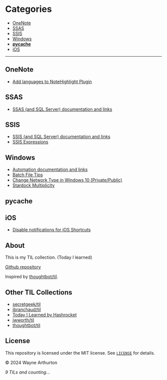 
# Categories

* [OneNote](#OneNote)
* [SSAS](#SSAS)
* [SSIS](#SSIS)
* [Windows](#Windows)
* [__pycache__](#__pycache__)
* [iOS](#iOS)

---

## OneNote
* [Add languages to NoteHighlight Plugin](OneNote/highlight-plugin)

## SSAS
* [SSAS (and SQL Server) documentation and links](SSAS/ssas-links)

## SSIS
* [SSIS (and SQL Server) documentation and links](SSIS/ssis-links)
* [SSIS Expressions](SSIS/ssis-expressions)

## Windows
* [Automation documentation and links](Windows/win-automation-links)
* [Batch File Tips](Windows/windows-batch)
* [Change Network Type in Windows 10 (Private/Public)](Windows/change-network-type-private-public)
* [Stardock Multiplicity](Windows/stardock-multiplicity)

## __pycache__

## iOS
* [Disable notifications for iOS Shortcuts](iOS/disable-shortcut-notifications)

## About

This is my TIL collection.  (Today I learned)

[Github repository](https://github.com/warthurton/publicpages)

Inspired by [thoughtbot/til](https://github.com/thoughtbot/til).

## Other TIL Collections

* [secretgeek/til](https://github.com/secretGeek/til)
* [jbranchaud/til](https://github.com/jbranchaud/til)
* [Today I Learned by Hashrocket](https://til.hashrocket.com)
* [jwworth/til](https://github.com/jwworth/til)
* [thoughtbot/til](https://github.com/thoughtbot/til)

## License


This repository is licensed under the MIT license. See [`LICENSE`](LICENSE.txt) for
details.


&copy; 2024 Wayne Arthurton

_9 TILs and counting..._